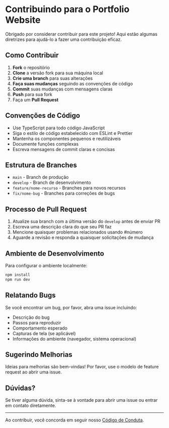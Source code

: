 # Contribuindo para o Portfolio Website

Obrigado por considerar contribuir para este projeto! Aqui estão algumas diretrizes para ajudá-lo a fazer uma contribuição eficaz.

## Como Contribuir

1. **Fork** o repositório
2. **Clone** a versão fork para sua máquina local
3. **Crie uma branch** para suas alterações
4. **Faça suas mudanças** seguindo as convenções de código
5. **Commit** suas mudanças com mensagens claras
6. **Push** para sua fork
7. Faça um **Pull Request**

## Convenções de Código

- Use TypeScript para todo código JavaScript
- Siga o estilo de código estabelecido com ESLint e Prettier
- Mantenha os componentes pequenos e reutilizáveis
- Documente funções complexas
- Escreva mensagens de commit claras e concisas

## Estrutura de Branches

- `main` - Branch de produção
- `develop` - Branch de desenvolvimento
- `feature/nome-recurso` - Branches para novos recursos
- `fix/nome-bug` - Branches para correções de bugs

## Processo de Pull Request

1. Atualize sua branch com a última versão do `develop` antes de enviar PR
2. Escreva uma descrição clara do que seu PR faz
3. Mencione quaisquer problemas relacionados usando #número
4. Aguarde a revisão e responda a quaisquer solicitações de mudança

## Ambiente de Desenvolvimento

Para configurar o ambiente localmente:

```bash
npm install
npm run dev
```

## Relatando Bugs

Se você encontrar um bug, por favor, abra uma issue incluindo:

- Descrição do bug
- Passos para reproduzir
- Comportamento esperado
- Capturas de tela (se aplicável)
- Informações do ambiente (navegador, sistema operacional)

## Sugerindo Melhorias

Ideias para melhorias são bem-vindas! Por favor, use o modelo de feature request ao abrir uma issue.

## Dúvidas?

Se tiver alguma dúvida, sinta-se à vontade para abrir uma issue ou entrar em contato diretamente.

---

Ao contribuir, você concorda em seguir nosso [Código de Conduta](CODE_OF_CONDUCT.md).
